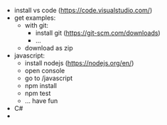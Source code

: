- install vs code (https://code.visualstudio.com/)
- get examples:
  - with git:
    - install git (https://git-scm.com/downloads)
    - ...
  - download as zip
- javascript:
  - install nodejs (https://nodejs.org/en/)
  - open console
  - go to /javascript
  - npm install
  - npm test
  - ... have fun
 - C#
  - 